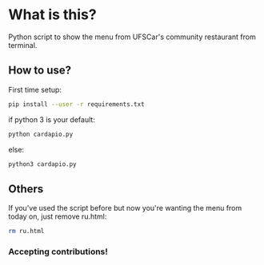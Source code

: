 # What is this?
Python script to show the menu from UFSCar's community restaurant from terminal.

## How to use?
First time setup:
```bash
pip install --user -r requirements.txt
```


if python 3 is your default:
```bash
python cardapio.py
```

else:
```bash
python3 cardapio.py
```

## Others
If you've used the script before but now you're wanting the menu from today on, just remove ru.html:
```bash
rm ru.html
```

### Accepting contributions!
